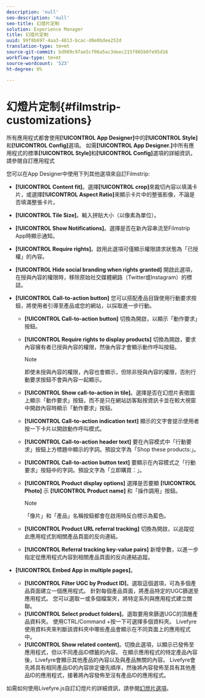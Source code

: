 ```yaml
---
description: 'null'
seo-description: 'null'
seo-title: 幻燈片定制
solution: Experience Manager
title: 幻燈片定制
uuid: 99f8b697-4aa3-4813-bcac-d0e0bdee252d
translation-type: tm+mt
source-git-commit: bd989c97ae5cf06a5ac3deec215f865b0fe95d16
workflow-type: tm+mt
source-wordcount: '523'
ht-degree: 0%

---
```



# 幻燈片定制{#filmstrip-customizations}

所有應用程式都會使用&#x200B;**[!UICONTROL App Designer]**&#x200B;中的&#x200B;**[!UICONTROL Style]**&#x200B;和&#x200B;**[!UICONTROL Config]**&#x200B;選項。 如需&#x200B;**[!UICONTROL App Designer.]**&#x200B;中所有應用程式的標準&#x200B;**[!UICONTROL Style]**&#x200B;和&#x200B;**[!UICONTROL Config]**&#x200B;選項的詳細資訊，請參閱自訂應用程式

您可以在App Designer中使用下列其他選項來自訂Filmstrip:

* **[!UICONTROL Content fit]**。選擇&#x200B;**[!UICONTROL crop]**&#x200B;來裁切內容以填滿卡片，或選擇&#x200B;**[!UICONTROL Aspect Ratio]**&#x200B;來顯示卡片中的整張影像，不論是否填滿整張卡片。
* **[!UICONTROL Tile Size]**。輸入拼貼大小（以像素為單位）。
* **[!UICONTROL Show Notifications]**。選擇是否在新內容串流至Filmstrip App時顯示通知。
* **[!UICONTROL Require rights]**。啟用此選項可僅顯示權限請求狀態為「已授權」的內容。
* **[!UICONTROL Hide social branding when rights granted]** 開啟此選項，在授與內容的權限時，移除原始社交媒體網路（Twitter或Instagram）的標誌。
* **[!UICONTROL Call-to-action button]** 您可以搭配產品目錄使用行動要求按鈕，將使用者引導至產品或您的網站，以採取進一步行動。

   * **[!UICONTROL Call-to-action button]** 切換為開啟，以顯示「動作要求」按鈕。
   * **[!UICONTROL Require rights to display products]** 切換為開啟，要求內容擁有者已授與內容的權限，然後內容才會顯示動作呼叫按鈕。

      >[!NOTE]
      >
      >即使未授與內容的權限，內容也會顯示，但除非授與內容的權限，否則行動要求按鈕不會與內容一起顯示。

   * **[!UICONTROL Show call-to-action in tile]**。選擇是否在幻燈片表徵圖上顯示「動作要求」按鈕，而不是只在網站訪客點按資訊卡並在較大視窗中開啟內容時顯示「動作要求」按鈕。
   * **[!UICONTROL Call-to-action indication text]** 顯示的文字會提示使用者按一下卡片以開啟動作呼叫模式。
   * **[!UICONTROL Call-to-action header text]** 要在內容模式中「行動要求」按鈕上方標題中顯示的字詞。預設文字為「Shop these products:」。
   * **[!UICONTROL Call-to-action button text]** 要顯示在內容模式之「行動要求」按鈕中的字詞。預設文字為「立即購買：」。
   * **[!UICONTROL Product display options]** 選擇是否要顯 **[!UICONTROL Photo]** 示 **[!UICONTROL Product name]** 和「操作調用」按鈕。

      >[!NOTE]
      >
      >「像片」和「產品」名稱按鈕都會在啟用時反白標示為藍色。

   * **[!UICONTROL Product URL referral tracking]** 切換為開啟，以追蹤從此應用程式到相關產品頁面的反向連結。
   * **[!UICONTROL Referral tracking key-value pairs]** 新增參數，以進一步指定從應用程式內容到相關產品頁面的反向連結追蹤。

* **[!UICONTROL Embed App in multiple pages]**。

   * **[!UICONTROL Filter UGC by Product ID]**。選取這個選項，可為多個產品頁面建立一個應用程式。 針對每個產品頁面，將產品特定的UGC篩選至應用程式。 您可以選取一或多個檔案夾，將特定系列與應用程式建立關聯。
   * **[!UICONTROL Select product folders]**。選取要用來篩選UGC的頂層產品資料夾。 使用CTRL/Command +按一下可選擇多個資料夾。 Livefyre使用資料夾來判斷該資料夾中哪些產品會顯示在不同頁面上的應用程式中。
   * **[!UICONTROL Show related content]**。切換此選項，以顯示已發佈至應用程式，但以不同產品ID標籤的內容。 在顯示應用程式的特定產品內容後，Livefyre會顯示其他產品的內容以及與產品無關的內容。 Livefyre會先將具有相同產品ID的內容排定優先順序，然後將內容發佈至具有其他產品ID的應用程式，接著將內容發佈至沒有產品ID的應用程式。

如需如何使用Livefyre.js自訂幻燈片的詳細資訊，請參閱[幻燈片選項](/help/implementation/c-getting-started/c-implementation-process/c-using-livefyre.js-to-create-customize-and-use-apps-on-your-site.md)。

